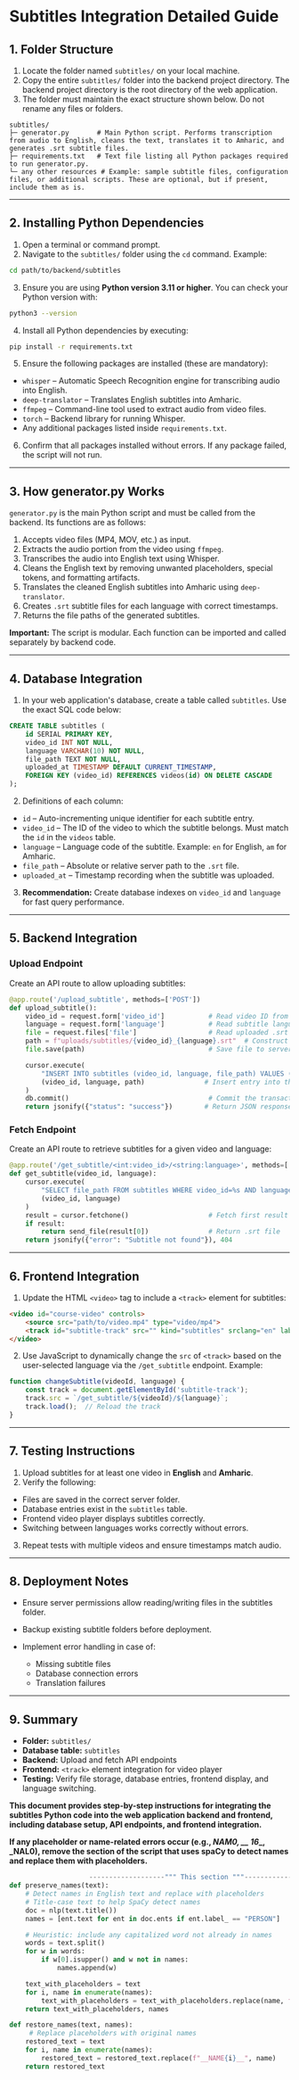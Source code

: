 # Subtitles Integration Detailed Guide

## 1. Folder Structure

1. Locate the folder named `subtitles/` on your local machine.  
2. Copy the entire `subtitles/` folder into the backend project directory. The backend project directory is the root directory of the web application.  
3. The folder must maintain the exact structure shown below. Do not rename any files or folders.  

```
subtitles/
├─ generator.py       # Main Python script. Performs transcription from audio to English, cleans the text, translates it to Amharic, and generates .srt subtitle files.
├─ requirements.txt   # Text file listing all Python packages required to run generator.py.
└─ any other resources # Example: sample subtitle files, configuration files, or additional scripts. These are optional, but if present, include them as is.
```

---

## 2. Installing Python Dependencies

1. Open a terminal or command prompt.  
2. Navigate to the `subtitles/` folder using the `cd` command. Example:

```bash
cd path/to/backend/subtitles
```

3. Ensure you are using **Python version 3.11 or higher**. You can check your Python version with:

```bash
python3 --version
```

4. Install all Python dependencies by executing:

```bash
pip install -r requirements.txt
```

5. Ensure the following packages are installed (these are mandatory):

- `whisper` – Automatic Speech Recognition engine for transcribing audio into English.  
- `deep-translator` – Translates English subtitles into Amharic.  
- `ffmpeg` – Command-line tool used to extract audio from video files.  
- `torch` – Backend library for running Whisper.  
- Any additional packages listed inside `requirements.txt`.

6. Confirm that all packages installed without errors. If any package failed, the script will not run.

---

## 3. How generator.py Works

`generator.py` is the main Python script and must be called from the backend. Its functions are as follows:

1. Accepts video files (MP4, MOV, etc.) as input.  
2. Extracts the audio portion from the video using `ffmpeg`.  
3. Transcribes the audio into English text using Whisper.  
4. Cleans the English text by removing unwanted placeholders, special tokens, and formatting artifacts.  
5. Translates the cleaned English subtitles into Amharic using `deep-translator`.  
6. Creates `.srt` subtitle files for each language with correct timestamps.  
7. Returns the file paths of the generated subtitles.  

**Important:** The script is modular. Each function can be imported and called separately by backend code.  

---

## 4. Database Integration

1. In your web application's database, create a table called `subtitles`. Use the exact SQL code below:

```sql
CREATE TABLE subtitles (
    id SERIAL PRIMARY KEY,
    video_id INT NOT NULL,
    language VARCHAR(10) NOT NULL,
    file_path TEXT NOT NULL,
    uploaded_at TIMESTAMP DEFAULT CURRENT_TIMESTAMP,
    FOREIGN KEY (video_id) REFERENCES videos(id) ON DELETE CASCADE
);
```

2. Definitions of each column:

- `id` – Auto-incrementing unique identifier for each subtitle entry.  
- `video_id` – The ID of the video to which the subtitle belongs. Must match the `id` in the `videos` table.  
- `language` – Language code of the subtitle. Example: `en` for English, `am` for Amharic.  
- `file_path` – Absolute or relative server path to the `.srt` file.  
- `uploaded_at` – Timestamp recording when the subtitle was uploaded.  

3. **Recommendation:** Create database indexes on `video_id` and `language` for fast query performance.

---

## 5. Backend Integration

### Upload Endpoint

Create an API route to allow uploading subtitles:

```python
@app.route('/upload_subtitle', methods=['POST'])
def upload_subtitle():
    video_id = request.form['video_id']           # Read video ID from POST form data
    language = request.form['language']           # Read subtitle language from POST form data
    file = request.files['file']                  # Read uploaded .srt file from POST request
    path = f"uploads/subtitles/{video_id}_{language}.srt"  # Construct path to save the file
    file.save(path)                               # Save file to server

    cursor.execute(
        "INSERT INTO subtitles (video_id, language, file_path) VALUES (%s, %s, %s)",
        (video_id, language, path)               # Insert entry into the subtitles table
    )
    db.commit()                                   # Commit the transaction
    return jsonify({"status": "success"})        # Return JSON response
```

### Fetch Endpoint

Create an API route to retrieve subtitles for a given video and language:

```python
@app.route('/get_subtitle/<int:video_id>/<string:language>', methods=['GET'])
def get_subtitle(video_id, language):
    cursor.execute(
        "SELECT file_path FROM subtitles WHERE video_id=%s AND language=%s",
        (video_id, language)
    )
    result = cursor.fetchone()                    # Fetch first result
    if result:
        return send_file(result[0])               # Return .srt file
    return jsonify({"error": "Subtitle not found"}), 404
```

---

## 6. Frontend Integration

1. Update the HTML `<video>` tag to include a `<track>` element for subtitles:

```html
<video id="course-video" controls>
    <source src="path/to/video.mp4" type="video/mp4">
    <track id="subtitle-track" src="" kind="subtitles" srclang="en" label="English" default>
</video>
```

2. Use JavaScript to dynamically change the `src` of `<track>` based on the user-selected language via the `/get_subtitle` endpoint. Example:

```javascript
function changeSubtitle(videoId, language) {
    const track = document.getElementById('subtitle-track');
    track.src = `/get_subtitle/${videoId}/${language}`;
    track.load();  // Reload the track
}
```

---

## 7. Testing Instructions

1. Upload subtitles for at least one video in **English** and **Amharic**.  
2. Verify the following:

- Files are saved in the correct server folder.  
- Database entries exist in the `subtitles` table.  
- Frontend video player displays subtitles correctly.  
- Switching between languages works correctly without errors.  

3. Repeat tests with multiple videos and ensure timestamps match audio.

---

## 8. Deployment Notes

- Ensure server permissions allow reading/writing files in the subtitles folder.  
- Backup existing subtitle folders before deployment.  
- Implement error handling in case of:

  - Missing subtitle files  
  - Database connection errors  
  - Translation failures  

---

## 9. Summary

- **Folder:** `subtitles/`  
- **Database table:** `subtitles`  
- **Backend:** Upload and fetch API endpoints  
- **Frontend:** `<track>` element integration for video player  
- **Testing:** Verify file storage, database entries, frontend display, and language switching.  

**This document provides step-by-step instructions for integrating the subtitles Python code into the web application backend and frontend, including database setup, API endpoints, and frontend integration.**

**If any placeholder or name-related errors occur (e.g., ___NAM0__, __ 16__, ___NAL0__), remove the section of the script that uses spaCy to detect names and replace them with placeholders.**

```python
                    -------------------""" This section """-------------------
def preserve_names(text):
    # Detect names in English text and replace with placeholders
    # Title-case text to help SpaCy detect names
    doc = nlp(text.title())
    names = [ent.text for ent in doc.ents if ent.label_ == "PERSON"]

    # Heuristic: include any capitalized word not already in names
    words = text.split()
    for w in words:
        if w[0].isupper() and w not in names:
            names.append(w)

    text_with_placeholders = text
    for i, name in enumerate(names):
        text_with_placeholders = text_with_placeholders.replace(name, f"__NAME{i}__")
    return text_with_placeholders, names

def restore_names(text, names):
     # Replace placeholders with original names
    restored_text = text
    for i, name in enumerate(names):
        restored_text = restored_text.replace(f"__NAME{i}__", name)
    return restored_text
```
